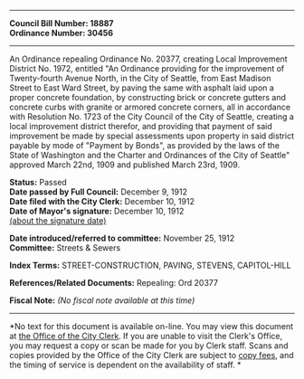 * * * * *  
  
**Council Bill Number: [](#h0)[](#h2)18887**   
**Ordinance Number: 30456**  
  
* * * * *  
  
An Ordinance repealing Ordinance No. 20377, creating Local Improvement District No. 1972, entitled "An Ordinance providing for the improvement of Twenty-fourth Avenue North, in the City of Seattle, from East Madison Street to East Ward Street, by paving the same with asphalt laid upon a proper concrete foundation, by constructing brick or concrete gutters and concrete curbs with granite or armored concrete corners, all in accordance with Resolution No. 1723 of the City Council of the City of Seattle, creating a local improvement district therefor, and providing that payment of said improvement be made by special assessments upon property in said district payable by mode of "Payment by Bonds", as provided by the laws of the State of Washington and the Charter and Ordinances of the City of Seattle" approved March 22nd, 1909 and published March 23rd, 1909.  
  
**Status:** Passed   
**Date passed by Full Council:** December 9, 1912   
**Date filed with the City Clerk:** December 10, 1912   
**Date of Mayor's signature:** December 10, 1912   
[(about the signature date)](/~public/approvaldate.htm)   
  
  
**Date introduced/referred to committee:** November 25, 1912   
**Committee:** Streets & Sewers   
  
**Index Terms:** STREET-CONSTRUCTION, PAVING, STEVENS, CAPITOL-HILL  
  
**References/Related Documents:** Repealing: Ord 20377  
  
**Fiscal Note:** *(No fiscal note available at this time)*  
  
* * * * *  
  
*No text for this document is available on-line. You may view this document at [the Office of the City Clerk](http://www.seattle.gov/leg/clerk/contactUs.htm). If you are unable to visit the Clerk's Office, you may request a copy or scan be made for you by Clerk staff. Scans and copies provided by the Office of the City Clerk are subject to [copy fees](http://clerk.seattle.gov/~public/clerkfees.htm), and the timing of service is dependent on the availability of staff. *  
  
  
